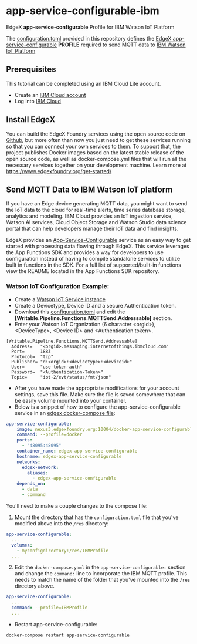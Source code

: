 # app-service-configurable-ibm
EdgeX **app-service-configurable** Profile for IBM Watson IoT Platform

The [configuration.toml](/res/ibm-mqtt-export/configuration.toml) provided in this repository defines the [EdgeX app-service-configurable](https://github.com/edgexfoundry/app-service-configurable) **PROFILE** required to send MQTT data to [IBM Watson IoT Platform](https://cloud.ibm.com/catalog/services/internet-of-things-platform#about)

## Prerequisites

This tutorial can be completed using an IBM Cloud Lite account.

* Create an [IBM Cloud account](https://ibm.biz/BdzgKN)
* Log into [IBM Cloud](https://cloud.ibm.com/login)

## Install EdgeX

You can build the EdgeX Foundry services using the open source code on [Github](https://github.com/edgexfoundry), but more often than now you just need to get these services running so that you can connect your own services to them. To support that, the project publishes Docker images based on the latest stable release of the open source code, as well as docker-compose.yml files that will run all the necessary services together on your development machine. Learn more at https://www.edgexfoundry.org/get-started/

## Send MQTT Data to IBM Watson IoT platform

If you have an Edge device generating MQTT data, you might want to send the IoT data to the cloud for real-time alerts, time series database storage, analytics and modeling. IBM Cloud provides an IoT ingestion service, Watson AI services, Cloud Object Storage and  Watson Studio data science portal that can help developers manage their IoT data and find insights.

EdgeX provides an [App-Service-Configurable](https://github.com/edgexfoundry/app-service-configurable/blob/master/README.md) service as an easy way to get started with processing data flowing through EdgeX. This service leverages the App Functions SDK and provides a way for developers to use configuration instead of having to compile standalone services to utilize built in functions in the SDK. For a full list of supported/built-in functions view the README located in the App Functions SDK repository.

### Watson IoT Configuration Example:

* Create a [Watson IoT Service instance](https://cloud.ibm.com/catalog/services/internet-of-things-platform)
* Create a Devicetype, Device ID and a secure Authentication token.
* Download this [configuration.toml](/res/ibm-mqtt-export/configuration.toml) and edit the **[Writable.Pipeline.Functions.MQTTSend.Addressable]** section.
* Enter your Watson IoT Organization (6 character \<orgid>), \<DeviceType\>, \<Device ID\> and \<Authentication token\>.

```
[Writable.Pipeline.Functions.MQTTSend.Addressable]
  Address=   "<orgid>.messaging.internetofthings.ibmcloud.com"
  Port=      1883
  Protocol=  "tcp"
  Publisher= "d:<orgid>:<devicetype>:<deviceid>"
  User=      "use-token-auth"
  Password=  "<Authentication-Token>"
  Topic=     "iot-2/evt/status/fmt/json"
```  

* After you have made the appropriate modifications for your account settings, save this file. Make sure the file is saved somewhere that can be easily volume mounted into your container. 
* Below is a snippet of how to configure the app-service-configurable service in an [edgex docker-compose file](https://github.com/edgexfoundry/developer-scripts/tree/master/releases): 
```yaml
app-service-configurable:
    image: nexus3.edgexfoundry.org:10004/docker-app-service-configurable:latest
    command: --profile=docker
    ports:
      - "48095:48095"
    container_name: edgex-app-service-configurable
    hostname: edgex-app-service-configurable
    networks:
      edgex-network:
        aliases:
          - edgex-app-service-configurable
    depends_on:
      - data
      - command
  ```

You'll need to make a couple changes to the compose file:
1) Mount the directory that has the `configuration.toml` file that you've modified above into the `/res` directory:
```yaml
app-service-configurable:
  ...
  volumes:
    - myconfigdirectory:/res/IBMProfile
  ...
```
2) Edit the `docker-compose.yaml` in the `app-service-configurable:` section and change the `command:` line to incorporate the IBM MQTT profile. This needs to match the name of the folder that you've mounted into the `/res` directory above.

```yaml
app-service-configurable:
  ...
  command: --profile=IBMProfile
  ...
```

* Restart app-service-configurable:
```
docker-compose restart app-service-configurable
```
